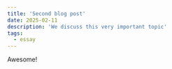 ```yaml
---
title: 'Second blog post'
date: 2025-02-11
description: 'We discuss this very important topic'
tags:
  - essay
---
```


Awesome!